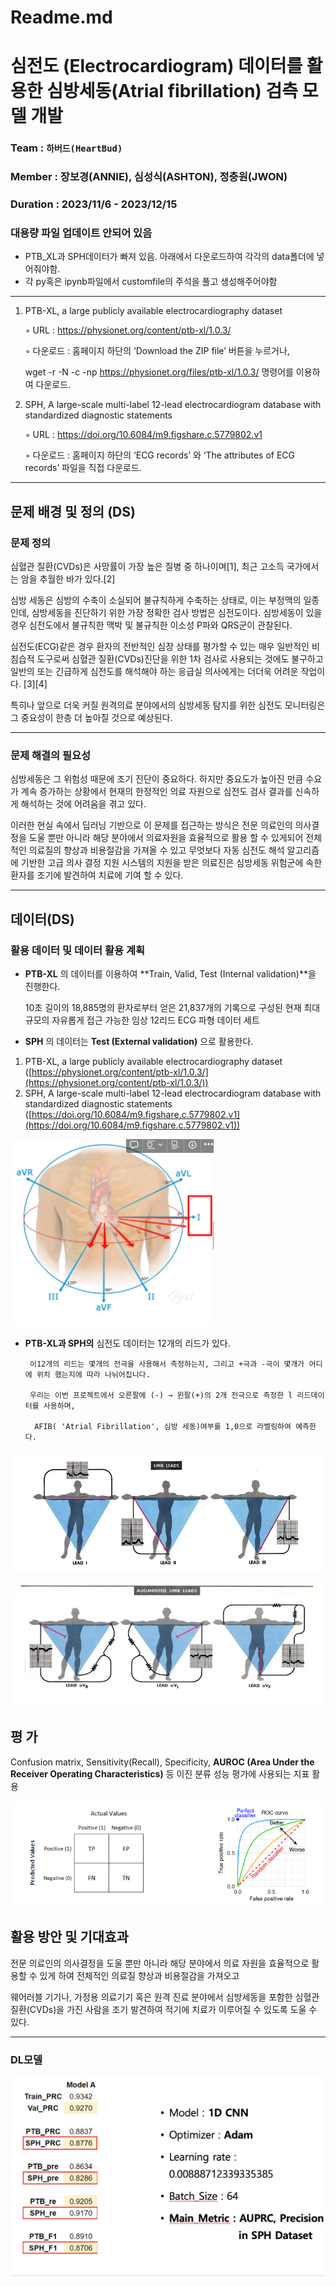 # Readme.md

# ****심전도 (Electrocardiogram) 데이터를 활용한 심방세동(Atrial fibrillation) 검측 모델 개발****

### Team : `하버드(HeartBud)`

### Member : 장보경(ANNIE),  심성식(ASHTON),  정충원(JWON)

### Duration : 2023/11/6 - 2023/12/15

### 대용량 파일 업데이트 안되어 있음
- PTB_XL과  SPH데이터가 빠져 있음.
  아래에서 다운로드하여 각각의 data폴더에 넣어줘야함.
- 각 py혹은 ipynb파일에서 customfile의 주석을 풀고 생성해주어야함

---

1. PTB-XL, a large publicly available electrocardiography dataset

    ◦ URL : https://physionet.org/content/ptb-xl/1.0.3/

    ◦ 다운로드 : 홈페이지 하단의 ‘Download the ZIP file’ 버튼을 누르거나,

     wget -r -N -c -np https://physionet.org/files/ptb-xl/1.0.3/ 명령어를 이용하여 다운로드.

2. SPH, A large-scale multi-label 12-lead electrocardiogram database with standardized diagnostic statements

    ◦ URL : https://doi.org/10.6084/m9.figshare.c.5779802.v1

    ◦ 다운로드 : 홈페이지 하단의 ‘ECG records’ 와 ‘The attributes of ECG records’ 파일을 직접 다운로드.
---

## 문제 배경 및 정의 (DS)

### 문제 정의

심혈관 질환(CVDs)은  사망률이 가장 높은 질병 중 하나이며[1], 최근 고소득 국가에서는 암을 추월한 바가 있다.[2] 

심방 세동은 심방의 수축이 소실되어 불규칙하게 수축하는 상태로, 이는 부정맥의 일종인데, 심방세동을 진단하기 위한 가장 정확한 검사 방법은 심전도이다. 심방세동이 있을경우 심전도에서 불규칙한 맥박 및 불규칙한 이소성 P파와 QRS군이 관찰된다.

심전도(ECG)같은 경우 환자의 전반적인 심장 상태를 평가할 수 있는 매우 일반적인 비침습적 도구로써 심혈관 질환(CVDs)진단을 위한 1차 검사로 사용되는 것에도 불구하고 일반의 또는 긴급하게 심전도를 해석해야 하는 응급실 의사에게는 더더욱 어려운 작업이다. [3][4]

 특히나 앞으로 더욱 커질 원격의료 분야에서의 심방세동 탐지를 위한 심전도 모니터링은 그 중요성이 한층 더 높아질 것으로 예상된다. 

---

### 문제 해결의 필요성

 심방세동은 그 위험성 때문에 조기 진단이 중요하다. 하지만 중요도가 높아진 만큼 수요가 계속 증가하는 상황에서 현재의 한정적인 의료 자원으로 심전도 검사 결과를 신속하게 해석하는 것에 어려움을 겪고 있다. 

 이러한 현실 속에서 딥러닝 기반으로 이 문제를 접근하는 방식은 전문 의료인의 의사결정을 도울 뿐만 아니라 해당 분야에서 의료자원을 효율적으로 활용 할 수 있게되어 전체적인 의료질의 향상과 비용절감을 가져올 수 있고 무엇보다 자동 심전도 해석 알고리즘에 기반한 고급 의사 결정 지원 시스템의 지원을 받은 의료진은 심방세동 위험군에 속한 환자를 조기에 발견하여 치료에 기여 할 수 있다.

---

## 데이터(DS)

### 활용 데이터 및 데이터 활용 계획

- **PTB-XL** 의 데이터를 이용하여 **Train, Valid, Test (Internal validation)**을 진행한다.
    
    10초 길이의 18,885명의 환자로부터 얻은 21,837개의 기록으로 구성된 현재 최대 규모의 자유롭게 접근 가능한 임상 12리드 ECG 파형 데이터 세트
    
- **SPH** 의 데이터는 **Test (External validation)** 으로 활용한다.

1. PTB-XL, a large publicly available electrocardiography dataset ([https://physionet.org/content/ptb-xl/1.0.3/](https://physionet.org/content/ptb-xl/1.0.3/))
2. SPH, A large-scale multi-label 12-lead electrocardiogram database with standardized diagnostic statements ([https://doi.org/10.6084/m9.figshare.c.5779802.v1](https://doi.org/10.6084/m9.figshare.c.5779802.v1))

![Untitled](README/Untitled.png)

- **PTB-XL과 SPH의** 심전도 데이터는 12개의 리드가 있다.

       이12개의 리드는 몇개의 전극을 사용해서 측정하는지, 그리고 +극과 -극이 몇개가 어디에 위치 했는지에 따라 나뉘어집니다.

       우리는 이번 프로젝트에서 오른팔에 (-) → 왼팔(+)의 2개 전극으로 측정한 l 리드데이터를 사용하며, 

        AFIB( 'Atrial Fibrillation', 심방 세동)여부를 1,0으로 라벨링하여 예측한다.

![Untitled](README/Untitled%201.png)

![Untitled](README/Untitled%202.png)


## 평  가

Confusion matrix, Sensitivity(Recall), Specificity, **AUROC (Area Under the Receiver Operating Characteristics)** 등 이진 분류 성능 평가에 사용되는 지표 활용

![Untitled](README/Untitled%203.png)


## 활용 방안 및 기대효과

 전문 의료인의 의사결정을 도울 뿐만 아니라 해당 분야에서 의료 자원을 효율적으로 활용할 수 있게 하여 전체적인 의료질 향상과 비용절감을 가져오고

웨어러블 기기나, 가정용 의료기기 혹은 원격 진료 분야에서 심방세동을 포함한 심혈관 질환(CVDs)을 가진 사람을 조기 발견하여 적기에 치료가 이루어질 수 있도록 도울 수 있다.



----
### DL모델
![스크린샷 2023-12-18 오후 3.35.58.png](README/%25E1%2584%2589%25E1%2585%25B3%25E1%2584%258F%25E1%2585%25B3%25E1%2584%2585%25E1%2585%25B5%25E1%2586%25AB%25E1%2584%2589%25E1%2585%25A3%25E1%2586%25BA_2023-12-18_%25E1%2584%258B%25E1%2585%25A9%25E1%2584%2592%25E1%2585%25AE_3.35.58.png)
